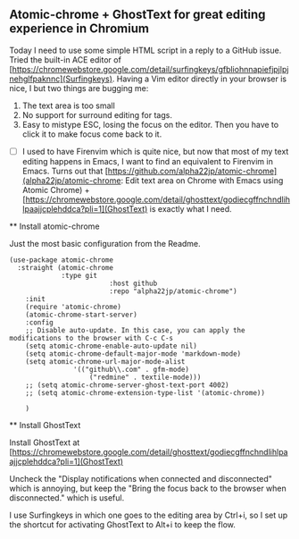 ## Atomic-chrome + GhostText for great editing experience in Chromium

Today I need to use some simple HTML script in a reply to a GitHub issue. Tried the built-in ACE editor of [https://chromewebstore.google.com/detail/surfingkeys/gfbliohnnapiefjpjlpjnehglfpaknnc](Surfingkeys). Having a Vim editor directly in your browser is nice, I but two things are bugging me:
1. The text area is too small
2. No support for surround editing for tags.
3. Easy to mistype ESC, losing the focus on the editor. Then you have to click it to make focus come back to it.

  * [ ] I used to have Firenvim which is quite nice, but now that most of my text editing happens in Emacs, I want to find an equivalent to Firenvim in Emacs. Turns out that [https://github.com/alpha22jp/atomic-chrome](alpha22jp/atomic-chrome: Edit text area on Chrome with Emacs using Atomic Chrome) + [https://chromewebstore.google.com/detail/ghosttext/godiecgffnchndlihlpaajjcplehddca?pli=1](GhostText) is exactly what I need.

** Install atomic-chrome

Just the most basic configuration from the Readme.

```elisp
(use-package atomic-chrome
  :straight (atomic-chrome
             :type git
						 :host github
						 :repo "alpha22jp/atomic-chrome")
	:init
	(require 'atomic-chrome)
	(atomic-chrome-start-server)
	:config
	;; Disable auto-update. In this case, you can apply the modifications to the browser with C-c C-s
	(setq atomic-chrome-enable-auto-update nil)
	(setq atomic-chrome-default-major-mode 'markdown-mode)
	(setq atomic-chrome-url-major-mode-alist
				'(("github\\.com" . gfm-mode)
					("redmine" . textile-mode)))
	;; (setq atomic-chrome-server-ghost-text-port 4002)
	;; (setq atomic-chrome-extension-type-list '(atomic-chrome))
	
	)

```


** Install GhostText

Install GhostText at [https://chromewebstore.google.com/detail/ghosttext/godiecgffnchndlihlpaajjcplehddca?pli=1](GhostText) 

Uncheck the "Display notifications when connected and disconnected" which is annoying, but keep the "Bring the focus back to the browser when disconnected." which is useful.

I use Surfingkeys in which one goes to the editing area by Ctrl+i, so I set up the shortcut for activating GhostText to Alt+i to keep the flow.


